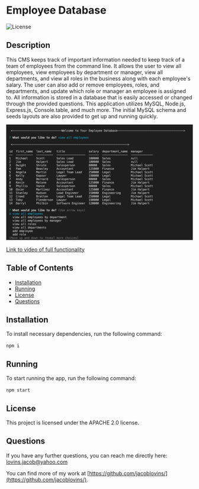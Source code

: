 # Employee Database
      
    
![License](https://img.shields.io/badge/License-APACHE%202.0-blue.svg)

## Description

This CMS keeps track of important information needed to keep track of a team of employees from the command line. It allows the user to view all employees, view employees by department or manager, view all departments, and view all roles in the business along with each employee's salary. The user can also add or remove employees, roles, and departments, and update which role or manager an employee is assigned to. All information is stored in a database that is easily accessed or changed through the provided questions. This application utilizes MySQL, Node.js, Express.js, Console.table, and much more. The initial MySQL schema and seeds layouts are also provided to get up and running quickly.


​![Employee Database](assets/images/EmpDatabase.png )


​[Link to video of full functionality](https://drive.google.com/file/d/1GaYSxypTN3zwQbo9LJslmXWi4ypSkQxv/view)

## Table of Contents

* [Installation](#installation)
* [Running](#running)
* [License](#license)
* [Questions](#questions)



## Installation

To install necessary dependencies, run the following command:

``` npm i ```

## Running

To start running the app, run the following command:

``` npm start ```


## License

This project is licensed under the APACHE 2.0 license.



## Questions

If you have any further questions, you can reach me directly here: lovins.jacob@yahoo.com

You can find more of my work at [https://github.com/jacoblovins/](https://github.com/jacoblovins/).
